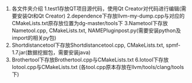 ﻿1. 各文件夹介绍
  1.test1存放QT项目源代码，使用Qt Creator对代码进行编辑(需要安装Qt和Qt Creator)
  2.dependence下存放llvm-my-dump.cpp与对应的CMakeLists.txt原存放位置为dg-master/tools下
  3.Nametool下存放Nametool.cpp, CMakeLists.txt, NAMEPluginpost.py(需要安装python及import的相关py包)
  4. Shortdistancetool下存放Shortdistancetool.cpp, CMakeLists.txt, spmf-1.7.jar(数据挖掘包，需要安装java)
  5. Brothertool下存放Brothertool.cpp与CMakeLists.txt
  6.Iotool下存放Iotool.cpp与CMakeLists.txt  (各tool.cpp原本存放在llvm/tools/clang/tools下)

